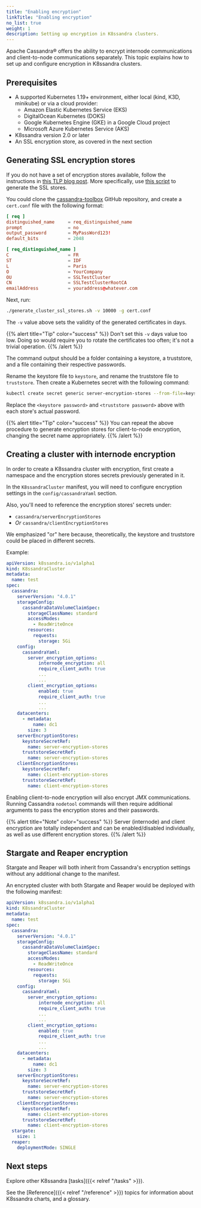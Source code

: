 ```yaml
---
title: "Enabling encryption"
linkTitle: "Enabling encryption"
no_list: true
weight: 1
description: Setting up encryption in K8ssandra clusters.
---
```


Apache Cassandra&reg; offers the ability to encrypt internode communications and client-to-node communications separately. This topic explains how to set up and configure encryption in K8ssandra clusters.

## Prerequisites

* A supported Kubernetes 1.19+ environment, either local (kind, K3D, minikube) or via a cloud provider:
  * Amazon Elastic Kubernetes Service (EKS)
  * DigitalOcean Kubernetes (DOKS)
  * Google Kubernetes Engine (GKE) in a Google Cloud project
  * Microsoft Azure Kubernetes Service (AKS)
* K8ssandra version 2.0 or later
* An SSL encryption store, as covered in the next section

## Generating SSL encryption stores

If you do not have a set of encryption stores available, follow the instructions in [this TLP blog post](https://thelastpickle.com/blog/2021/06/15/cassandra-certificate-management-part_1-how-to-rotate-keys.html). More specifically, use [this script](https://github.com/thelastpickle/cassandra-toolbox/tree/main/generate_cluster_ssl_stores) to generate the SSL stores.

You could clone the [cassandra-toolbox](https://github.com/thelastpickle/cassandra-toolbox) GitHub repository, and create a `cert.conf` file with the following format:

```conf
[ req ]
distinguished_name     = req_distinguished_name
prompt                 = no
output_password        = MyPassWord123!
default_bits           = 2048

[ req_distinguished_name ]
C                      = FR
ST                     = IDF
L                      = Paris
O                      = YourCompany
OU                     = SSLTestCluster
CN                     = SSLTestClusterRootCA
emailAddress           = youraddress@whatever.com
```

Next, run:

```bash
./generate_cluster_ssl_stores.sh -v 10000 -g cert.conf
```

The `-v` value above sets the validity of the generated certificates in days. 

{{% alert title="Tip" color="success" %}}
Don't set this `-v` days value too low. Doing so would require you to rotate the certificates too often; it's not a trivial operation.
{{% /alert %}}

The command output should be a folder containing a keystore, a truststore, and a file containing their respective passwords.

Rename the keystore file to `keystore`, and rename the truststore file to `truststore`. Then create a Kubernetes secret with the following command:

```bash
kubectl create secret generic server-encryption-stores --from-file=keystore --from-literal=keystore-password=<keystore password> --from-file=truststore --from-literal=truststore-password=<truststore password> -o yaml > server-encryption-stores.yaml
```

Replace the `<keystore password>` and `<truststore password>` above with each store's actual password.

{{% alert title="Tip" color="success" %}}
You can repeat the above procedure to generate encryption stores for client-to-node encryption, changing the secret name appropriately.
{{% /alert %}}

## Creating a cluster with internode encryption

In order to create a K8ssandra cluster with encryption, first create a namespace and the encryption stores secrets previously generated in it.

In the `K8ssandraCluster` manifest, you will need to configure encryption settings in the `config/cassandraYaml` section.

Also, you'll need to reference the encryption stores' secrets under:

* `cassandra/serverEncryptionStores` 
* *Or* `cassandra/clientEncryptionStores`

We emphasized "or" here because, theoretically, the keystore and truststore could be placed in different secrets.

Example:

```yaml
apiVersion: k8ssandra.io/v1alpha1
kind: K8ssandraCluster
metadata:
  name: test
spec:
  cassandra:
    serverVersion: "4.0.1"
    storageConfig:
      cassandraDataVolumeClaimSpec:
        storageClassName: standard
        accessModes:
          - ReadWriteOnce
        resources:
          requests:
            storage: 5Gi
    config:
      cassandraYaml:
        server_encryption_options:
            internode_encryption: all
            require_client_auth: true
            ...
            ...
        client_encryption_options:
            enabled: true
            require_client_auth: true
            ...
            ...
    datacenters:
      - metadata:
          name: dc1
        size: 3
    serverEncryptionStores:
      keystoreSecretRef:
        name: server-encryption-stores
      truststoreSecretRef:
        name: server-encryption-stores
    clientEncryptionStores:
      keystoreSecretRef:
        name: client-encryption-stores
      truststoreSecretRef:
        name: client-encryption-stores
```

Enabling client-to-node encryption will also encrypt JMX communications. Running Cassandra `nodetool` commands will then require additional arguments to pass the encryption stores and their passwords.

{{% alert title="Note" color="success" %}}
Server (internode) and client encryption are totally independent and can be enabled/disabled individually, as well as use different encryption stores.
{{% /alert %}}

## Stargate and Reaper encryption

Stargate and Reaper will both inherit from Cassandra's encryption settings without any additional change to the manifest.

An encrypted cluster with both Stargate and Reaper would be deployed with the following manifest:

```yaml
apiVersion: k8ssandra.io/v1alpha1
kind: K8ssandraCluster
metadata:
  name: test
spec:
  cassandra:
    serverVersion: "4.0.1"
    storageConfig:
      cassandraDataVolumeClaimSpec:
        storageClassName: standard
        accessModes:
          - ReadWriteOnce
        resources:
          requests:
            storage: 5Gi
    config:
      cassandraYaml:
        server_encryption_options:
            internode_encryption: all
            require_client_auth: true
            ...
            ...
        client_encryption_options:
            enabled: true
            require_client_auth: true
            ...
            ...
    datacenters:
      - metadata:
          name: dc1
        size: 3
    serverEncryptionStores:
      keystoreSecretRef:
        name: server-encryption-stores
      truststoreSecretRef:
        name: server-encryption-stores
    clientEncryptionStores:
      keystoreSecretRef:
        name: client-encryption-stores
      truststoreSecretRef:
        name: client-encryption-stores
  stargate:
    size: 1
  reaper:
    deploymentMode: SINGLE
```

## Next steps

Explore other K8ssandra [tasks]({{< relref "/tasks" >}}).

See the [Reference]({{< relref "/reference" >}}) topics for information about K8ssandra charts, and a glossary. 
